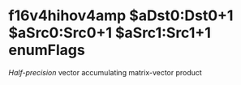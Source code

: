 # f16v4hihov4amp $aDst0:Dst0+1 $aSrc0:Src0+1 $aSrc1:Src1+1 enumFlags

*Half-precision* vector accumulating matrix-vector product
